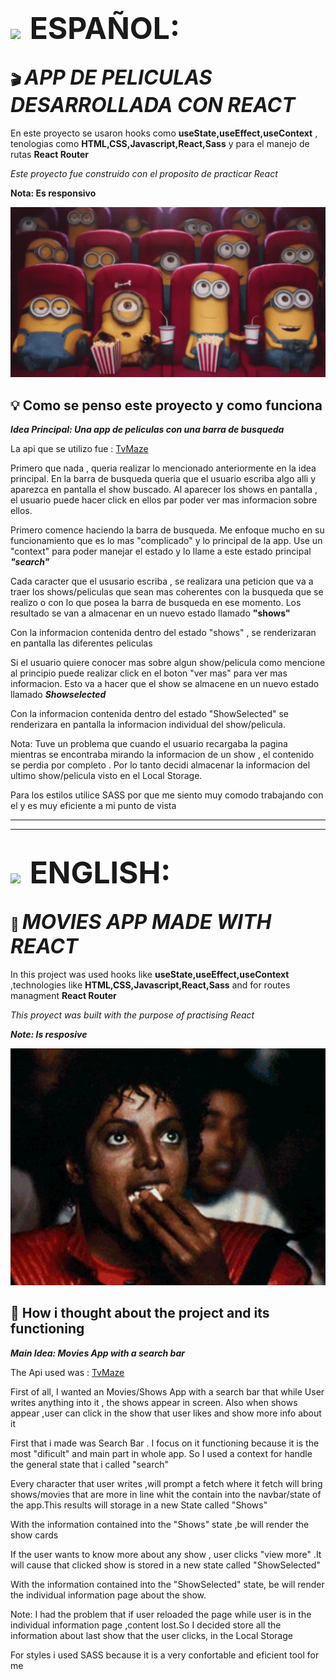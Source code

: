 # <img style="padding-right:0.5rem" src='https://img.freepik.com/vector-premium/bandera-argentina-bandera-argentina-ilustracion-vectorial_685751-66.jpg' width="50px" >  <span style="font-size:3rem">ESPAÑOL:</span>


## 🎬 <i align="center" style="font-size:2rem">APP DE PELICULAS DESARROLLADA  CON REACT</i>

En este proyecto se usaron hooks como **useState,useEffect,useContext** , tenologias como  **HTML,CSS,Javascript,React,Sass** y para el manejo de rutas **React Router**

 _Este proyecto fue construido con el proposito de practicar React_

**Nota: Es responsivo**
<p align="center">
<img width="600px" heigth="600px" src="src/assets/minions-shh.gif" alt="Michael eating Popcorn">
</p>

## 💡 Como se penso este proyecto y como funciona

**_Idea Principal: Una app de peliculas con una barra de busqueda_**

La api que se utilizo fue : [TvMaze](https://www.tvmaze.com/
)

Primero que nada , queria realizar lo mencionado anteriormente en la idea principal. En la barra de busqueda queria que el usuario escriba algo alli y aparezca en pantalla el show buscado. Al aparecer los shows en pantalla , el usuario puede hacer click en ellos par poder ver mas informacion sobre ellos. 

Primero comence haciendo la barra de busqueda. Me enfoque mucho en su funcionamiento que es lo mas "complicado" y lo principal de la app. Use un "context" para poder manejar el estado y lo llame a este estado principal **_"search"_**

Cada caracter que el ususario escriba , se realizara una peticion que va a traer los shows/peliculas que sean mas coherentes con la busqueda que se realizo o con lo que posea la barra de busqueda en ese momento. Los resultado se van a almacenar en un nuevo estado llamado **"shows"**

Con la informacion contenida dentro del estado "shows" , se renderizaran en pantalla las diferentes peliculas

Si el usuario quiere conocer mas sobre algun show/pelicula como mencione al principio puede realizar click  en el boton "ver mas" para ver mas informacion. Esto va a hacer que el show se almacene en un nuevo estado llamado   **_Showselected_**

Con la informacion contenida dentro del estado "ShowSelected"
se renderizara en pantalla la informacion individual del show/pelicula.

Nota: Tuve un problema que cuando el usuario recargaba la pagina mientras se encontraba mirando la informacion de un show , el contenido se perdia por completo . Por lo tanto decidi almacenar la informacion del ultimo show/pelicula visto en el Local Storage.

Para los estilos utilice SASS por que me siento muy comodo trabajando con el y es muy eficiente a mi punto de vista


--------------------------------------------------------
--------------------------------------------------------


# <img style="padding-right:0.5rem" src="https://img.freepik.com/vector-premium/gran-bretana-bandera-bandera-inglaterra-vector-icono-reino-unido-bandera-gran-bretana-10-eps_800531-104.jpg" width="50px"> <span  style="font-size:3rem">ENGLISH:</span>

## 🍿 <i align="center" style="font-size:2rem">MOVIES APP MADE WITH REACT</i>

In this project was used hooks like **useState,useEffect,useContext** ,technologies like **HTML,CSS,Javascript,React,Sass**  and for routes managment **React Router**

 _This proyect was built with the purpose of practising React_

**_Note: Is resposive_**

<p align="center">
<img width="600px" heigth="600px" src="src/assets/gif-eating-popcorn-title.gif" alt="Michael eating Popcorn">
</p>

## 🤔 How i thought about the project and its functioning

**_Main Idea: Movies App with a search bar_**


The Api used was : [TvMaze](https://www.tvmaze.com/
)

First of all, I wanted an Movies/Shows App with a search bar that while User writes anything into it , the shows appear in  screen. Also when shows appear ,user can click in the show that user likes and show more info about it

First that i made was Search Bar . I focus on it functioning because it is the most "dificult" and main part in whole app. So I used a context for handle the general state that i called "search"

Every character that user writes ,will  prompt a fetch where it fetch will bring shows/movies that are  more in line whit the contain into the navbar/state of the app.This results will storage in a new State called "Shows"

With the information contained into the "Shows" state ,be will render  the show cards

If the user wants to know more about any show , user clicks "view more" .It will cause that clicked show is stored in a new state called "ShowSelected"

With the information contained into the "ShowSelected" state, be will render the  individual information page  about the show.

Note: I had the problem that if user reloaded the page while user is in the individual information page ,content lost.So I decided store all the information about last show that the user clicks, in the Local Storage

For styles i used SASS because it is a very confortable and eficient tool for me


